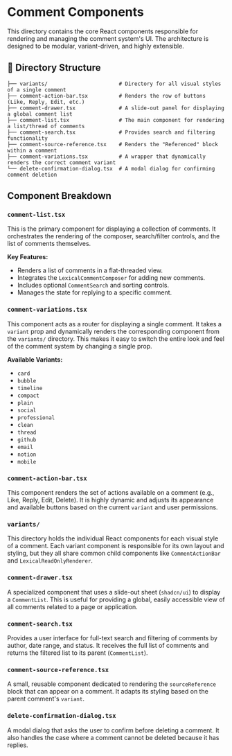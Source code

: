 # Comment Components

This directory contains the core React components responsible for rendering and managing the comment system's UI. The architecture is designed to be modular, variant-driven, and highly extensible.

## 📁 Directory Structure

```plaintext
├── variants/                       # Directory for all visual styles of a single comment
├── comment-action-bar.tsx          # Renders the row of buttons (Like, Reply, Edit, etc.)
├── comment-drawer.tsx              # A slide-out panel for displaying a global comment list
├── comment-list.tsx                # The main component for rendering a list/thread of comments
├── comment-search.tsx              # Provides search and filtering functionality
├── comment-source-reference.tsx    # Renders the "Referenced" block within a comment
├── comment-variations.tsx          # A wrapper that dynamically renders the correct comment variant
└── delete-confirmation-dialog.tsx  # A modal dialog for confirming comment deletion
```

## Component Breakdown

### `comment-list.tsx`

This is the primary component for displaying a collection of comments. It orchestrates the rendering of the composer, search/filter controls, and the list of comments themselves.

**Key Features:**
- Renders a list of comments in a flat-threaded view.
- Integrates the `LexicalCommentComposer` for adding new comments.
- Includes optional `CommentSearch` and sorting controls.
- Manages the state for replying to a specific comment.

### `comment-variations.tsx`

This component acts as a router for displaying a single comment. It takes a `variant` prop and dynamically renders the corresponding component from the `variants/` directory. This makes it easy to switch the entire look and feel of the comment system by changing a single prop.

**Available Variants:**
- `card`
- `bubble`
- `timeline`
- `compact`
- `plain`
- `social`
- `professional`
- `clean`
- `thread`
- `github`
- `email`
- `notion`
- `mobile`

### `comment-action-bar.tsx`

This component renders the set of actions available on a comment (e.g., Like, Reply, Edit, Delete). It is highly dynamic and adjusts its appearance and available buttons based on the current `variant` and user permissions.

### `variants/`

This directory holds the individual React components for each visual style of a comment. Each variant component is responsible for its own layout and styling, but they all share common child components like `CommentActionBar` and `LexicalReadOnlyRenderer`.

### `comment-drawer.tsx`

A specialized component that uses a slide-out sheet (`shadcn/ui`) to display a `CommentList`. This is useful for providing a global, easily accessible view of all comments related to a page or application.

### `comment-search.tsx`

Provides a user interface for full-text search and filtering of comments by author, date range, and status. It receives the full list of comments and returns the filtered list to its parent (`CommentList`).

### `comment-source-reference.tsx`

A small, reusable component dedicated to rendering the `sourceReference` block that can appear on a comment. It adapts its styling based on the parent comment's `variant`.

### `delete-confirmation-dialog.tsx`

A modal dialog that asks the user to confirm before deleting a comment. It also handles the case where a comment cannot be deleted because it has replies.
